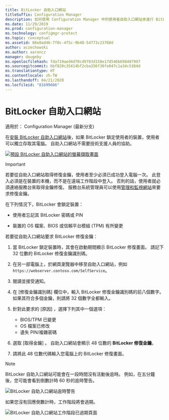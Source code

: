 ```yaml
---
title: BitLocker 自助入口網站
titleSuffix: Configuration Manager
description: 如何使用 Configuration Manager 中的使用者自助入口網站來進行 BitLocker 修復
ms.date: 11/29/2019
ms.prod: configuration-manager
ms.technology: configmgr-protect
ms.topic: conceptual
ms.assetid: 88e0ad46-7f0c-4f5c-9b48-54773c23768d
author: aczechowski
ms.author: aaroncz
manager: dougeby
ms.openlocfilehash: fda719aed4d70cd9783d158e17d546b698497997
ms.sourcegitcommit: bbf820c35414bf2cba356f30fe047c1a34c5384d
ms.translationtype: HT
ms.contentlocale: zh-TW
ms.lasthandoff: 04/21/2020
ms.locfileid: "81699686"
---
```

# <a name="bitlocker-self-service-portal"></a>BitLocker 自助入口網站

適用於：  Configuration Manager (最新分支)

<!--3601034-->

在[安裝 BitLocker 自助入口網站](setup-websites.md)後，如果 BitLocker 鎖定使用者的裝置，使用者可以獨立存取其電腦。 自助入口網站不需要技術支援人員的協助。

[![預設 BitLocker 自助入口網站的螢幕擷取畫面](media/bitlocker-self-service-portal.png)](media/bitlocker-self-service-portal.png#lightbox)

> [!IMPORTANT]
> 若要從自助入口網站取得修復金鑰，使用者至少必須已成功登入電腦一次。 此登入必須是在裝置的本機，而不是在遠端工作階段中登入。 否則的話，使用者就必須連絡服務台來取得金鑰修復。 服務台系統管理員可以使用[管理和監視網站](helpdesk-portal.md)來要求修復金鑰。

在下列情況下，BitLocker 會鎖定裝置：

- 使用者忘記其 BitLocker 密碼或 PIN

- 裝置的 OS 檔案、BIOS 或信賴平台模組 (TPM) 有所變更

若要從自助入口網站要求 BitLocker 修復金鑰：

1. 當 BitLocker 鎖定裝置時，其會在啟動期間顯示 BitLocker 修復畫面。 請記下 32 位數的 BitLocker 修復金鑰識別碼。

1. 在另一部電腦上，於網頁瀏覽器中移至自助入口網站，例如 `https://webserver.contoso.com/SelfService`。

1. 閱讀並接受通知。

1. 在 [修復金鑰識別碼]  欄位中，輸入 BitLocker 修復金鑰識別碼的前八個數字。 如果其符合多個金鑰，則請將 32 個數字全都輸入。

1. 針對此要求的 [原因]  ，選擇下列其中一個選項：

    - BIOS/TPM 已變更
    - OS 檔案已修改
    - 遺失 PIN/複雜密碼

1. 選取 [取得金鑰]  。 自助入口網站會顯示 48 位數的 **BitLocker 修復金鑰**。

1. 請將此 48 位數代碼輸入您電腦上的 BitLocker 修復畫面。

> [!NOTE]
> BitLocker 自助入口網站可能會在一段時間沒有活動後逾時。 例如，在五分鐘後，您可能會看到倒數計時 60 秒的逾時警告。
>
> ![BitLocker 自助入口網站逾時警告](media/bitlocker-self-service-portal-timeout-warning.png)
>
> 如果您沒有回應倒數計時，工作階段將會過期。
>
> ![BitLocker 自助入口網站工作階段已過期頁面](media/bitlocker-self-service-portal-session-expired.png)
